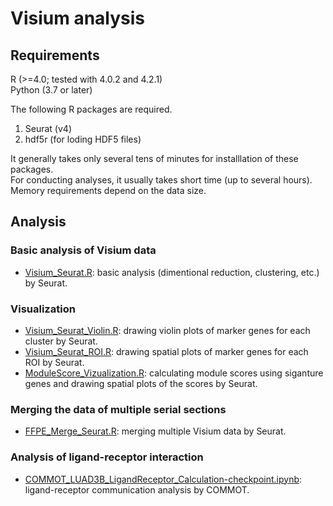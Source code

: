 # Visium analysis

## Requirements
R (>=4.0; tested with 4.0.2 and 4.2.1)  
Python (3.7 or later)  

The following R packages are required.
1. Seurat (v4)
2. hdf5r (for loding HDF5 files)
  
It generally takes only several tens of minutes for installlation of these packages.  
For conducting analyses, it usually takes short time (up to several hours). Memory requirements depend on the data size.  

## Analysis
### Basic analysis of Visium data  
- [Visium_Seurat.R](./Visium_Seurat.R): basic analysis (dimentional reduction, clustering, etc.) by Seurat.

### Visualization
- [Visium_Seurat_Violin.R](./Visium_Seurat_Violin.R): drawing violin plots of marker genes for each cluster by Seurat.
- [Visium_Seurat_ROI.R](./Visium_Seurat_ROI.R): drawing spatial plots of marker genes for each ROI by Seurat.
- [ModuleScore_Vizualization.R](./ModuleScore_Vizualization.R): calculating module scores using siganture genes and drawing spatial plots of the scores by Seurat.

### Merging the data of multiple serial sections 
- [FFPE_Merge_Seurat.R](./FFPE_Merge_Seurat.R): merging multiple Visium data by Seurat.

### Analysis of ligand-receptor interaction
- [COMMOT_LUAD3B_LigandReceptor_Calculation-checkpoint.ipynb](./COMMOT_LUAD3B_LigandReceptor_Calculation-checkpoint.ipynb): ligand-receptor communication analysis by COMMOT.

